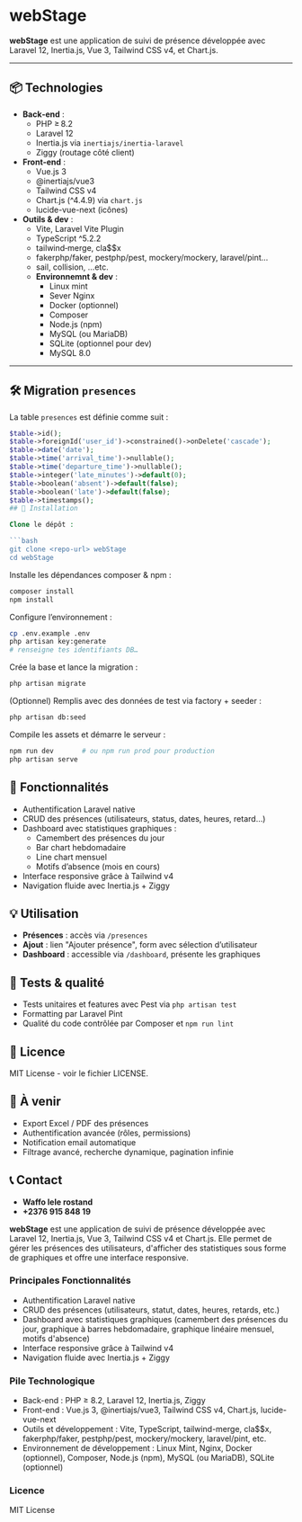 # webStage

**webStage** est une application de suivi de présence développée avec Laravel 12, Inertia.js, Vue 3, Tailwind CSS v4, et Chart.js.

---

## 📦 Technologies

- **Back‑end** :
  - PHP ≥ 8.2
  - Laravel 12
  - Inertia.js via `inertiajs/inertia-laravel`
  - Ziggy (routage côté client)
- **Front‑end** :
  - Vue.js 3
  - @inertiajs/vue3
  - Tailwind CSS v4
  - Chart.js (^4.4.9) via `chart.js`
  - lucide-vue-next (icônes)
- **Outils & dev** :
  - Vite, Laravel Vite Plugin
  - TypeScript ^5.2.2
  - tailwind‑merge, cla$$x
  - fakerphp/faker, pestphp/pest, mockery/mockery, laravel/pint…
  - sail, collision, …etc.
  - **Environnemnt & dev** :
    - Linux mint
    - Sever Nginx
    - Docker (optionnel)
    - Composer
    - Node.js (npm)
    - MySQL (ou MariaDB)
    - SQLite (optionnel pour dev)
    - MySQL 8.0


---

## 🛠️ Migration `presences`

La table `presences` est définie comme suit :

```php
$table->id();
$table->foreignId('user_id')->constrained()->onDelete('cascade');
$table->date('date');
$table->time('arrival_time')->nullable();
$table->time('departure_time')->nullable();
$table->integer('late_minutes')->default(0);
$table->boolean('absent')->default(false);
$table->boolean('late')->default(false);
$table->timestamps();
## 🚀 Installation

Clone le dépôt :

```bash
git clone <repo-url> webStage
cd webStage
```

Installe les dépendances composer & npm :

```bash
composer install
npm install
```

Configure l’environnement :

```bash
cp .env.example .env
php artisan key:generate
# renseigne tes identifiants DB…
```

Crée la base et lance la migration :

```bash
php artisan migrate
```

(Optionnel) Remplis avec des données de test via factory + seeder :

```bash
php artisan db:seed
```

Compile les assets et démarre le serveur :

```bash
npm run dev       # ou npm run prod pour production
php artisan serve
```

## 🧩 Fonctionnalités

- Authentification Laravel native
- CRUD des présences (utilisateurs, status, dates, heures, retard…)
- Dashboard avec statistiques graphiques :
  - Camembert des présences du jour
  - Bar chart hebdomadaire
  - Line chart mensuel
  - Motifs d’absence (mois en cours)
- Interface responsive grâce à Tailwind v4
- Navigation fluide avec Inertia.js + Ziggy

## 💡 Utilisation

- **Présences** : accès via `/presences`
- **Ajout** : lien "Ajouter présence", form avec sélection d’utilisateur
- **Dashboard** : accessible via `/dashboard`, présente les graphiques

## 🧪 Tests & qualité

- Tests unitaires et features avec Pest via `php artisan test`
- Formatting par Laravel Pint
- Qualité du code contrôlée par Composer et `npm run lint`

## 📄 Licence

MIT License - voir le fichier LICENSE.

## 🧭 À venir

- Export Excel / PDF des présences
- Authentification avancée (rôles, permissions)
- Notification email automatique
- Filtrage avancé, recherche dynamique, pagination infinie

## 📞 Contact
  - **Waffo lele rostand**
  - **+2376 915 848 19**
 
**webStage** est une application de suivi de présence développée avec Laravel 12, Inertia.js, Vue 3, Tailwind CSS v4 et Chart.js. Elle permet de gérer les présences des utilisateurs, d'afficher des statistiques sous forme de graphiques et offre une interface responsive.

### Principales Fonctionnalités
- Authentification Laravel native
- CRUD des présences (utilisateurs, statut, dates, heures, retards, etc.)
- Dashboard avec statistiques graphiques (camembert des présences du jour, graphique à barres hebdomadaire, graphique linéaire mensuel, motifs d'absence)
- Interface responsive grâce à Tailwind v4
- Navigation fluide avec Inertia.js + Ziggy

### Pile Technologique
- Back-end : PHP ≥ 8.2, Laravel 12, Inertia.js, Ziggy
- Front-end : Vue.js 3, @inertiajs/vue3, Tailwind CSS v4, Chart.js, lucide-vue-next
- Outils et développement : Vite, TypeScript, tailwind-merge, cla$$x, fakerphp/faker, pestphp/pest, mockery/mockery, laravel/pint, etc.
- Environnement de développement : Linux Mint, Nginx, Docker (optionnel), Composer, Node.js (npm), MySQL (ou MariaDB), SQLite (optionnel)

### Licence
MIT License

